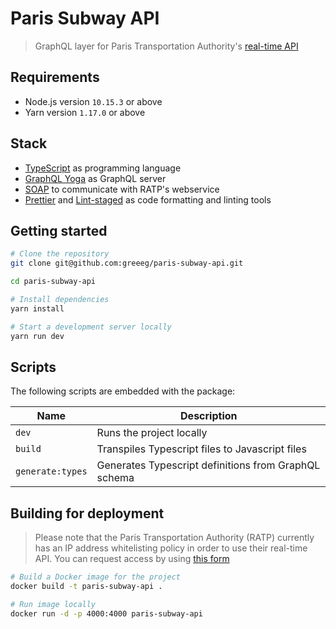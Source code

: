 [github-actions-badge]: https://github.com/greeeg/paris-subway-api/workflows/Test/badge.svg
[typescript]: https://www.typescriptlang.org
[graphql-yoga]: https://github.com/prisma-labs/graphql-yoga
[soap]: https://github.com/vpulim/node-soap
[prettier]: https://prettier.io/
[lintstaged]: https://github.com/okonet/lint-staged
[storybook]: https://storybook.js.org/

# Paris Subway API

> GraphQL layer for Paris Transportation Authority's [real-time API](https://dataratp.opendatasoft.com/page/temps-reel/)

## Requirements

- Node.js version `10.15.3` or above
- Yarn version `1.17.0` or above

## Stack

- [TypeScript][typescript] as programming language
- [GraphQL Yoga][graphql-yoga] as GraphQL server
- [SOAP][soap] to communicate with RATP's webservice
- [Prettier][prettier] and [Lint-staged][lintstaged] as code formatting and linting tools

## Getting started

```sh
# Clone the repository
git clone git@github.com:greeeg/paris-subway-api.git

cd paris-subway-api

# Install dependencies
yarn install

# Start a development server locally
yarn run dev
```

## Scripts

The following scripts are embedded with the package:

| Name             | Description                                          |
| ---------------- | ---------------------------------------------------- |
| `dev`            | Runs the project locally                             |
| `build`          | Transpiles Typescript files to Javascript files      |
| `generate:types` | Generates Typescript definitions from GraphQL schema |

## Building for deployment

> Please note that the Paris Transportation Authority (RATP) currently has an IP address whitelisting policy in order to use their real-time API. You can request access by using [this form](https://data.ratp.fr/api/datasets/1.0/horaires-temps-reel/attachments/fo_inscription_pdf/)

```sh
# Build a Docker image for the project
docker build -t paris-subway-api .

# Run image locally
docker run -d -p 4000:4000 paris-subway-api
```
